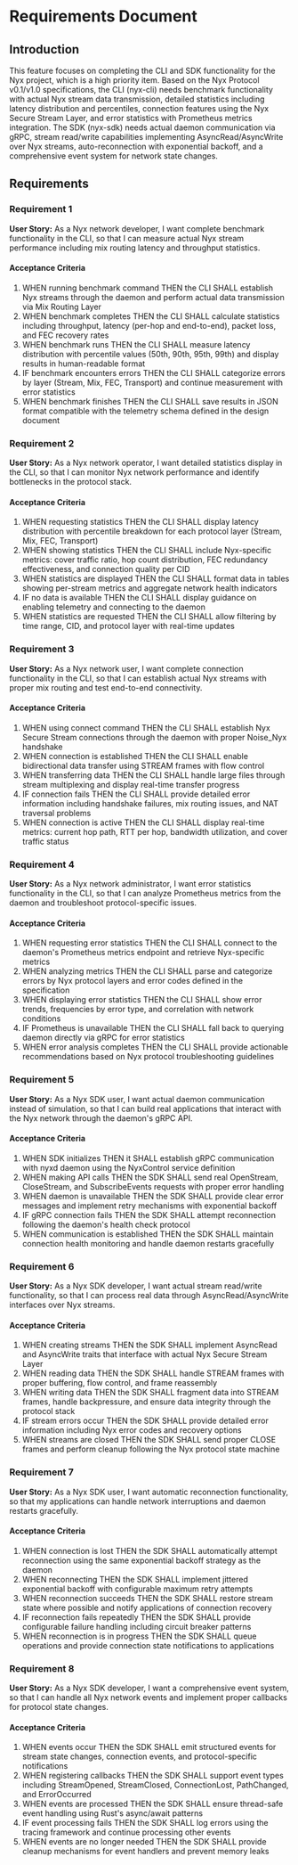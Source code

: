 # Requirements Document

## Introduction

This feature focuses on completing the CLI and SDK functionality for the Nyx project, which is a high priority item. Based on the Nyx Protocol v0.1/v1.0 specifications, the CLI (nyx-cli) needs benchmark functionality with actual Nyx stream data transmission, detailed statistics including latency distribution and percentiles, connection features using the Nyx Secure Stream Layer, and error statistics with Prometheus metrics integration. The SDK (nyx-sdk) needs actual daemon communication via gRPC, stream read/write capabilities implementing AsyncRead/AsyncWrite over Nyx streams, auto-reconnection with exponential backoff, and a comprehensive event system for network state changes.

## Requirements

### Requirement 1

**User Story:** As a Nyx network developer, I want complete benchmark functionality in the CLI, so that I can measure actual Nyx stream performance including mix routing latency and throughput statistics.

#### Acceptance Criteria

1. WHEN running benchmark command THEN the CLI SHALL establish Nyx streams through the daemon and perform actual data transmission via Mix Routing Layer
2. WHEN benchmark completes THEN the CLI SHALL calculate statistics including throughput, latency (per-hop and end-to-end), packet loss, and FEC recovery rates
3. WHEN benchmark runs THEN the CLI SHALL measure latency distribution with percentile values (50th, 90th, 95th, 99th) and display results in human-readable format
4. IF benchmark encounters errors THEN the CLI SHALL categorize errors by layer (Stream, Mix, FEC, Transport) and continue measurement with error statistics
5. WHEN benchmark finishes THEN the CLI SHALL save results in JSON format compatible with the telemetry schema defined in the design document

### Requirement 2

**User Story:** As a Nyx network operator, I want detailed statistics display in the CLI, so that I can monitor Nyx network performance and identify bottlenecks in the protocol stack.

#### Acceptance Criteria

1. WHEN requesting statistics THEN the CLI SHALL display latency distribution with percentile breakdown for each protocol layer (Stream, Mix, FEC, Transport)
2. WHEN showing statistics THEN the CLI SHALL include Nyx-specific metrics: cover traffic ratio, hop count distribution, FEC redundancy effectiveness, and connection quality per CID
3. WHEN statistics are displayed THEN the CLI SHALL format data in tables showing per-stream metrics and aggregate network health indicators
4. IF no data is available THEN the CLI SHALL display guidance on enabling telemetry and connecting to the daemon
5. WHEN statistics are requested THEN the CLI SHALL allow filtering by time range, CID, and protocol layer with real-time updates

### Requirement 3

**User Story:** As a Nyx network user, I want complete connection functionality in the CLI, so that I can establish actual Nyx streams with proper mix routing and test end-to-end connectivity.

#### Acceptance Criteria

1. WHEN using connect command THEN the CLI SHALL establish Nyx Secure Stream connections through the daemon with proper Noise_Nyx handshake
2. WHEN connection is established THEN the CLI SHALL enable bidirectional data transfer using STREAM frames with flow control
3. WHEN transferring data THEN the CLI SHALL handle large files through stream multiplexing and display real-time transfer progress
4. IF connection fails THEN the CLI SHALL provide detailed error information including handshake failures, mix routing issues, and NAT traversal problems
5. WHEN connection is active THEN the CLI SHALL display real-time metrics: current hop path, RTT per hop, bandwidth utilization, and cover traffic status

### Requirement 4

**User Story:** As a Nyx network administrator, I want error statistics functionality in the CLI, so that I can analyze Prometheus metrics from the daemon and troubleshoot protocol-specific issues.

#### Acceptance Criteria

1. WHEN requesting error statistics THEN the CLI SHALL connect to the daemon's Prometheus metrics endpoint and retrieve Nyx-specific metrics
2. WHEN analyzing metrics THEN the CLI SHALL parse and categorize errors by Nyx protocol layers and error codes defined in the specification
3. WHEN displaying error statistics THEN the CLI SHALL show error trends, frequencies by error type, and correlation with network conditions
4. IF Prometheus is unavailable THEN the CLI SHALL fall back to querying daemon directly via gRPC for error statistics
5. WHEN error analysis completes THEN the CLI SHALL provide actionable recommendations based on Nyx protocol troubleshooting guidelines

### Requirement 5

**User Story:** As a Nyx SDK user, I want actual daemon communication instead of simulation, so that I can build real applications that interact with the Nyx network through the daemon's gRPC API.

#### Acceptance Criteria

1. WHEN SDK initializes THEN it SHALL establish gRPC communication with nyxd daemon using the NyxControl service definition
2. WHEN making API calls THEN the SDK SHALL send real OpenStream, CloseStream, and SubscribeEvents requests with proper error handling
3. WHEN daemon is unavailable THEN the SDK SHALL provide clear error messages and implement retry mechanisms with exponential backoff
4. IF gRPC connection fails THEN the SDK SHALL attempt reconnection following the daemon's health check protocol
5. WHEN communication is established THEN the SDK SHALL maintain connection health monitoring and handle daemon restarts gracefully

### Requirement 6

**User Story:** As a Nyx SDK developer, I want actual stream read/write functionality, so that I can process real data through AsyncRead/AsyncWrite interfaces over Nyx streams.

#### Acceptance Criteria

1. WHEN creating streams THEN the SDK SHALL implement AsyncRead and AsyncWrite traits that interface with actual Nyx Secure Stream Layer
2. WHEN reading data THEN the SDK SHALL handle STREAM frames with proper buffering, flow control, and frame reassembly
3. WHEN writing data THEN the SDK SHALL fragment data into STREAM frames, handle backpressure, and ensure data integrity through the protocol stack
4. IF stream errors occur THEN the SDK SHALL provide detailed error information including Nyx error codes and recovery options
5. WHEN streams are closed THEN the SDK SHALL send proper CLOSE frames and perform cleanup following the Nyx protocol state machine

### Requirement 7

**User Story:** As a Nyx SDK user, I want automatic reconnection functionality, so that my applications can handle network interruptions and daemon restarts gracefully.

#### Acceptance Criteria

1. WHEN connection is lost THEN the SDK SHALL automatically attempt reconnection using the same exponential backoff strategy as the daemon
2. WHEN reconnecting THEN the SDK SHALL implement jittered exponential backoff with configurable maximum retry attempts
3. WHEN reconnection succeeds THEN the SDK SHALL restore stream state where possible and notify applications of connection recovery
4. IF reconnection fails repeatedly THEN the SDK SHALL provide configurable failure handling including circuit breaker patterns
5. WHEN reconnection is in progress THEN the SDK SHALL queue operations and provide connection state notifications to applications

### Requirement 8

**User Story:** As a Nyx SDK developer, I want a comprehensive event system, so that I can handle all Nyx network events and implement proper callbacks for protocol state changes.

#### Acceptance Criteria

1. WHEN events occur THEN the SDK SHALL emit structured events for stream state changes, connection events, and protocol-specific notifications
2. WHEN registering callbacks THEN the SDK SHALL support event types including StreamOpened, StreamClosed, ConnectionLost, PathChanged, and ErrorOccurred
3. WHEN events are processed THEN the SDK SHALL ensure thread-safe event handling using Rust's async/await patterns
4. IF event processing fails THEN the SDK SHALL log errors using the tracing framework and continue processing other events
5. WHEN events are no longer needed THEN the SDK SHALL provide cleanup mechanisms for event handlers and prevent memory leaks